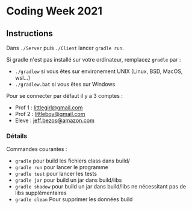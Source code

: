 # Coding Week 2021

## Instructions
Dans `./Server` puis `./Client` lancer `gradle run`.

Si gradle n'est pas installé sur votre ordinateur, remplacez `gradle` par :
- `./gradlew` si vous êtes sur environement UNIX (Linux, BSD, MacOS, wsl...)
- `./gradlew.bat` si vous êtes sur Windows

Pour se connecter par défaut il y a 3 comptes :
- Prof 1 : littlegirl@gmail.com
- Prof 2 : littleboy@gmail.com
- Eleve : jeff.bezos@amazon.com



### Détails
Commandes courantes :
- `gradle` pour build les fichiers class dans build/
- `gradle run` pour lancer le programme
- `gradle test` pour lancer les tests
- `gradle jar` pour build un jar dans build/libs
- `gradle shadow` pour build un jar dans build/libs ne nécessitant pas de libs supplémentaires
- `gradle clean` Pour supprimer les données build

